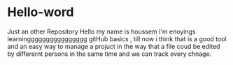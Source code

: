 # Hello-word
Just an other Repository
Hello my name is houssem i'm enoyings learningggggggggggggggg gitHub basics , till now i think that is a good tool and an easy way to manage a projuct in the way that a file coud be edited by differernt persons in the same time and we can track every chnage.
